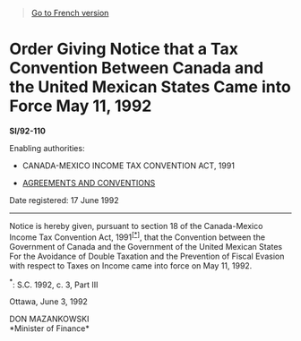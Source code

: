> [Go to French version](/fr/Règlements/Textes%20réglementaires/92/110.md)

# Order Giving Notice that a Tax Convention Between Canada and the United Mexican States Came into Force May 11, 1992

**SI/92-110**

Enabling authorities: 
- CANADA-MEXICO INCOME TAX CONVENTION ACT, 1991

- [AGREEMENTS AND CONVENTIONS](/en/Acts/Revised%20Statutes%20of%20Canada/Z/Z-02.md)

Date registered: 17 June 1992

----------

Notice is hereby given, pursuant to section 18 of the Canada-Mexico Income Tax Convention Act, 1991<sup><a href='#fn_SI-92-110_e_hq_6217'>[*]</a></sup>, that the Convention between the Government of Canada and the Government of the United Mexican States For the Avoidance of Double Taxation and the Prevention of Fiscal Evasion with respect to Taxes on Income came into force on May 11, 1992.

<a name='fn_SI-92-110_e_hq_6217'><sup>*</sup></a>: S.C. 1992, c. 3, Part III<br />

Ottawa, June 3, 1992


<p>DON MAZANKOWSKI<br />*Minister of Finance*<br /></p>


